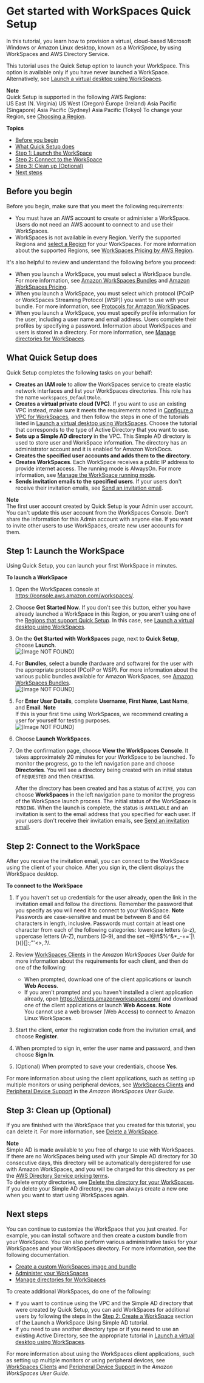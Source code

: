 # Get started with WorkSpaces Quick Setup<a name="getting-started"></a>

In this tutorial, you learn how to provision a virtual, cloud\-based Microsoft Windows or Amazon Linux desktop, known as a *WorkSpace*, by using WorkSpaces and AWS Directory Service\.

This tutorial uses the Quick Setup option to launch your WorkSpace\. This option is available only if you have never launched a WorkSpace\. Alternatively, see [Launch a virtual desktop using WorkSpaces](launch-workspaces-tutorials.md)\.

**Note**  
Quick Setup is supported in the following AWS Regions:   
US East \(N\. Virginia\)
US West \(Oregon\)
Europe \(Ireland\)
Asia Pacific \(Singapore\)
Asia Pacific \(Sydney\)
Asia Pacific \(Tokyo\)
To change your Region, see [Choosing a Region](https://docs.aws.amazon.com/awsconsolehelpdocs/latest/gsg/select-region.html)\.

**Topics**
+ [Before you begin](#quick-setup-prereqs)
+ [What Quick Setup does](#quick-setup-what-it-does)
+ [Step 1: Launch the WorkSpace](#quick-setup-launch-workspace)
+ [Step 2: Connect to the WorkSpace](#quick-setup-connect-workspace)
+ [Step 3: Clean up \(Optional\)](#quick-setup-clean-up)
+ [Next steps](#quick-setup-next-steps)

## Before you begin<a name="quick-setup-prereqs"></a>

Before you begin, make sure that you meet the following requirements:
+ You must have an AWS account to create or administer a WorkSpace\. Users do not need an AWS account to connect to and use their WorkSpaces\.
+ WorkSpaces is not available in every Region\. Verify the supported Regions and [ select a Region](https://docs.aws.amazon.com/awsconsolehelpdocs/latest/gsg/getting-started.html#select-region) for your WorkSpaces\. For more information about the supported Regions, see [WorkSpaces Pricing by AWS Region](https://aws.amazon.com/workspaces/pricing/#Amazon_WorkSpaces_Pricing_by_AWS_Region)\.

It's also helpful to review and understand the following before you proceed:
+ When you launch a WorkSpace, you must select a WorkSpace bundle\. For more information, see [Amazon WorkSpaces Bundles](https://aws.amazon.com/workspaces/details/#Amazon_WorkSpaces_Bundles) and [Amazon WorkSpaces Pricing](http://aws.amazon.com/workspaces/pricing/)\.
+ When you launch a WorkSpace, you must select which protocol \(PCoIP or WorkSpaces Streaming Protocol \[WSP\]\) you want to use with your bundle\. For more information, see [Protocols for Amazon WorkSpaces](amazon-workspaces-protocols.md)\.
+ When you launch a WorkSpace, you must specify profile information for the user, including a user name and email address\. Users complete their profiles by specifying a password\. Information about WorkSpaces and users is stored in a directory\. For more information, see [Manage directories for WorkSpaces](manage-workspaces-directory.md)\.

## What Quick Setup does<a name="quick-setup-what-it-does"></a>

Quick Setup completes the following tasks on your behalf:
+ **Creates an IAM role** to allow the WorkSpaces service to create elastic network interfaces and list your WorkSpaces directories\. This role has the name `workspaces_DefaultRole`\.
+ **Creates a virtual private cloud \(VPC\)**\. If you want to use an existing VPC instead, make sure it meets the requirements noted in [Configure a VPC for WorkSpaces](amazon-workspaces-vpc.md), and then follow the steps in one of the tutorials listed in [Launch a virtual desktop using WorkSpaces](launch-workspaces-tutorials.md)\. Choose the tutorial that corresponds to the type of Active Directory that you want to use\.
+ **Sets up a Simple AD directory** in the VPC\. This Simple AD directory is used to store user and WorkSpace information\. The directory has an administrator account and it is enabled for Amazon WorkDocs\.
+ **Creates the specified user accounts and adds them to the directory**\.
+ **Creates WorkSpaces**\. Each WorkSpace receives a public IP address to provide internet access\. The running mode is AlwaysOn\. For more information, see [Manage the WorkSpace running mode](running-mode.md)\.
+ **Sends invitation emails to the specified users**\. If your users don't receive their invitation emails, see [Send an invitation email](manage-workspaces-users.md#send-invitation)\. 

**Note**  
The first user account created by Quick Setup is your Admin user account\. You can't update this user account from the WorkSpaces Console\. Don't share the information for this Admin account with anyone else\. If you want to invite other users to use WorkSpaces, create new user accounts for them\.

## Step 1: Launch the WorkSpace<a name="quick-setup-launch-workspace"></a>

Using Quick Setup, you can launch your first WorkSpace in minutes\.

**To launch a WorkSpace**

1. Open the WorkSpaces console at [https://console\.aws\.amazon\.com/workspaces/](https://console.aws.amazon.com/workspaces/)\.

1. Choose **Get Started Now**\. If you don't see this button, either you have already launched a WorkSpace in this Region, or you aren't using one of the [Regions that support Quick Setup](#quick-setup-regions)\. In this case, see [Launch a virtual desktop using WorkSpaces](launch-workspaces-tutorials.md)\. 

1. On the **Get Started with WorkSpaces** page, next to **Quick Setup**, choose **Launch**\.  
![\[Image NOT FOUND\]](http://docs.aws.amazon.com/workspaces/latest/adminguide/images/get-started-options.png)

1. For **Bundles**, select a bundle \(hardware and software\) for the user with the appropriate protocol \(PCoIP or WSP\)\. For more information about the various public bundles available for Amazon WorkSpaces, see [Amazon WorkSpaces Bundles](https://aws.amazon.com/workspaces/details/#Amazon_WorkSpaces_Bundles)\.  
![\[Image NOT FOUND\]](http://docs.aws.amazon.com/workspaces/latest/adminguide/images/bundles-linux2-windows.png)

1. For **Enter User Details**, complete **Username**, **First Name**, **Last Name**, and **Email**\.
**Note**  
If this is your first time using WorkSpaces, we recommend creating a user for yourself for testing purposes\.  
![\[Image NOT FOUND\]](http://docs.aws.amazon.com/workspaces/latest/adminguide/images/get-started-user-details2.png)

1. Choose **Launch WorkSpaces**\.

1. On the confirmation page, choose **View the WorkSpaces Console**\. It takes approximately 20 minutes for your WorkSpace to be launched\. To monitor the progress, go to the left navigation pane and choose **Directories**\. You will see a directory being created with an initial status of `REQUESTED` and then `CREATING`\. 

   After the directory has been created and has a status of `ACTIVE`, you can choose **WorkSpaces** in the left navigation pane to monitor the progress of the WorkSpace launch process\. The initial status of the WorkSpace is `PENDING`\. When the launch is complete, the status is `AVAILABLE` and an invitation is sent to the email address that you specified for each user\. If your users don't receive their invitation emails, see [Send an invitation email](manage-workspaces-users.md#send-invitation)\.

## Step 2: Connect to the WorkSpace<a name="quick-setup-connect-workspace"></a>

After you receive the invitation email, you can connect to the WorkSpace using the client of your choice\. After you sign in, the client displays the WorkSpace desktop\.

**To connect to the WorkSpace**

1. If you haven't set up credentials for the user already, open the link in the invitation email and follow the directions\. Remember the password that you specify as you will need it to connect to your WorkSpace\.
**Note**  
Passwords are case\-sensitive and must be between 8 and 64 characters in length, inclusive\. Passwords must contain at least one character from each of the following categories: lowercase letters \(a\-z\), uppercase letters \(A\-Z\), numbers \(0\-9\), and the set \~\!@\#$%^&\*\_\-\+=`\|\\\(\)\{\}\[\]:;"'<>,\.?/\.

1. Review [WorkSpaces Clients](https://docs.aws.amazon.com/workspaces/latest/userguide/amazon-workspaces-clients.html) in the *Amazon WorkSpaces User Guide* for more information about the requirements for each client, and then do one of the following: 
   + When prompted, download one of the client applications or launch **Web Access**\.
   + If you aren't prompted and you haven't installed a client application already, open [https://clients\.amazonworkspaces\.com/](https://clients.amazonworkspaces.com/) and download one of the client applications or launch **Web Access**\.
**Note**  
You cannot use a web browser \(Web Access\) to connect to Amazon Linux WorkSpaces\.

1. Start the client, enter the registration code from the invitation email, and choose **Register**\.

1. When prompted to sign in, enter the user name and password, and then choose **Sign In**\.

1. \(Optional\) When prompted to save your credentials, choose **Yes**\.

For more information about using the client applications, such as setting up multiple monitors or using peripheral devices, see [WorkSpaces Clients](https://docs.aws.amazon.com/workspaces/latest/userguide/amazon-workspaces-clients.html) and [Peripheral Device Support](https://docs.aws.amazon.com/workspaces/latest/userguide/peripheral_devices.html) in the *Amazon WorkSpaces User Guide*\.

## Step 3: Clean up \(Optional\)<a name="quick-setup-clean-up"></a>

If you are finished with the WorkSpace that you created for this tutorial, you can delete it\. For more information, see [Delete a WorkSpace](delete-workspaces.md)\.

**Note**  
Simple AD is made available to you free of charge to use with WorkSpaces\. If there are no WorkSpaces being used with your Simple AD directory for 30 consecutive days, this directory will be automatically deregistered for use with Amazon WorkSpaces, and you will be charged for this directory as per the [AWS Directory Service pricing terms](http://aws.amazon.com/directoryservice/pricing/)\.  
To delete empty directories, see [Delete the directory for your WorkSpaces](delete-workspaces-directory.md)\. If you delete your Simple AD directory, you can always create a new one when you want to start using WorkSpaces again\.

## Next steps<a name="quick-setup-next-steps"></a>

You can continue to customize the WorkSpace that you just created\. For example, you can install software and then create a custom bundle from your WorkSpace\. You can also perform various administrative tasks for your WorkSpaces and your WorkSpaces directory\. For more information, see the following documentation\.
+ [Create a custom WorkSpaces image and bundle](create-custom-bundle.md)
+ [Administer your WorkSpaces](administer-workspaces.md)
+ [Manage directories for WorkSpaces](manage-workspaces-directory.md)

To create additional WorkSpaces, do one of the following:
+ If you want to continue using the VPC and the Simple AD directory that were created by Quick Setup, you can add WorkSpaces for additional users by following the steps in the [Step 2: Create a WorkSpace](launch-workspace-simple-ad.md#create-workspace-simple-ad) section of the Launch a WorkSpace Using Simple AD tutorial\.
+ If you need to use another directory type or if you need to use an existing Active Directory, see the appropriate tutorial in [Launch a virtual desktop using WorkSpaces](launch-workspaces-tutorials.md)\.

For more information about using the WorkSpaces client applications, such as setting up multiple monitors or using peripheral devices, see [WorkSpaces Clients](https://docs.aws.amazon.com/workspaces/latest/userguide/amazon-workspaces-clients.html) and [Peripheral Device Support](https://docs.aws.amazon.com/workspaces/latest/userguide/peripheral_devices.html) in the *Amazon WorkSpaces User Guide*\.